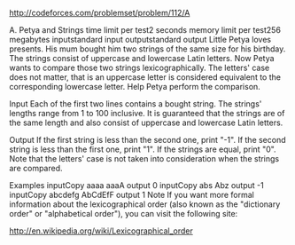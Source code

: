 http://codeforces.com/problemset/problem/112/A



A. Petya and Strings
time limit per test2 seconds
memory limit per test256 megabytes
inputstandard input
outputstandard output
Little Petya loves presents. His mum bought him two strings of the same size for his birthday. The strings consist of uppercase and lowercase Latin letters. Now Petya wants to compare those two strings lexicographically. The letters' case does not matter, that is an uppercase letter is considered equivalent to the corresponding lowercase letter. Help Petya perform the comparison.

Input
Each of the first two lines contains a bought string. The strings' lengths range from 1 to 100 inclusive. It is guaranteed that the strings are of the same length and also consist of uppercase and lowercase Latin letters.

Output
If the first string is less than the second one, print "-1". If the second string is less than the first one, print "1". If the strings are equal, print "0". Note that the letters' case is not taken into consideration when the strings are compared.

Examples
inputCopy
aaaa
aaaA
output
0
inputCopy
abs
Abz
output
-1
inputCopy
abcdefg
AbCdEfF
output
1
Note
If you want more formal information about the lexicographical order (also known as the "dictionary order" or "alphabetical order"), you can visit the following site:

http://en.wikipedia.org/wiki/Lexicographical_order